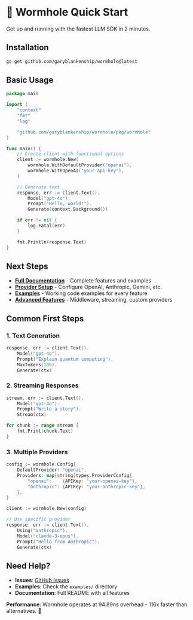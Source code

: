 # 🚀 Wormhole Quick Start

Get up and running with the fastest LLM SDK in 2 minutes.

## Installation

```bash
go get github.com/garyblankenship/wormhole@latest
```

## Basic Usage

```go
package main

import (
    "context"
    "fmt"
    "log"

    "github.com/garyblankenship/wormhole/pkg/wormhole"
)

func main() {
    // Create client with functional options
    client := wormhole.New(
        wormhole.WithDefaultProvider("openai"),
        wormhole.WithOpenAI("your-api-key"),
    )

    // Generate text
    response, err := client.Text().
        Model("gpt-4o").
        Prompt("Hello, world!").
        Generate(context.Background())

    if err != nil {
        log.Fatal(err)
    }

    fmt.Println(response.Text)
}
```

## Next Steps

- **[Full Documentation](../README.md)** - Complete features and examples
- **[Provider Setup](PROVIDERS.md)** - Configure OpenAI, Anthropic, Gemini, etc.
- **[Examples](../examples/)** - Working code examples for every feature
- **[Advanced Features](ADVANCED.md)** - Middleware, streaming, custom providers

## Common First Steps

### 1. Text Generation
```go
response, err := client.Text().
    Model("gpt-4o").
    Prompt("Explain quantum computing").
    MaxTokens(100).
    Generate(ctx)
```

### 2. Streaming Responses
```go
stream, err := client.Text().
    Model("gpt-4o").
    Prompt("Write a story").
    Stream(ctx)

for chunk := range stream {
    fmt.Print(chunk.Text)
}
```

### 3. Multiple Providers
```go
config := wormhole.Config{
    DefaultProvider: "openai",
    Providers: map[string]types.ProviderConfig{
        "openai":    {APIKey: "your-openai-key"},
        "anthropic": {APIKey: "your-anthropic-key"},
    },
}

client := wormhole.New(config)

// Use specific provider
response, err := client.Text().
    Using("anthropic").
    Model("claude-3-opus").
    Prompt("Hello from Anthropic").
    Generate(ctx)
```

## Need Help?

- **Issues**: [GitHub Issues](https://github.com/garyblankenship/wormhole/issues)
- **Examples**: Check the `examples/` directory
- **Documentation**: Full README with all features

**Performance**: Wormhole operates at 94.89ns overhead - 116x faster than alternatives. 🚀